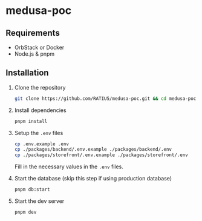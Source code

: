 # medusa-poc

## Requirements

- OrbStack or Docker
- Node.js & pnpm

## Installation

1. Clone the repository

   ```bash
   git clone https://github.com/RATIU5/medusa-poc.git && cd medusa-poc
   ```

2. Install dependencies

   ```bash
   pnpm install
   ```

3. Setup the `.env` files

   ```bash
   cp .env.example .env
   cp ./packages/backend/.env.example ./packages/backend/.env
   cp ./packages/storefront/.env.example ./packages/storefront/.env
   ```

   Fill in the necessary values in the `.env` files.

4. Start the database (skip this step if using production database)

   ```bash
   pnpm db:start
   ```

5. Start the dev server

   ```bash
   pnpm dev
   ```
